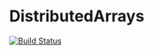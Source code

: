 # DistributedArrays

[![Build Status](https://travis-ci.org/jakebolewski/DistributedArrays.jl.svg?branch=master)](https://travis-ci.org/jakebolewski/DistributedArrays.jl)

